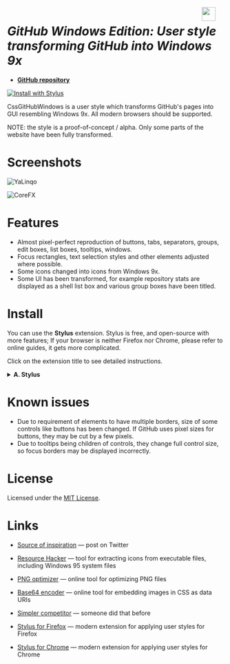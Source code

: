 <img align="right" width="32" src="Images/Icons/install_windows-0001.png" style="margin: 0 20px">

*GitHub Windows Edition: User style transforming GitHub into Windows 9x*
========================================================================

* [**GitHub repository**](https://github.com/Athari/CssGitHubWindows)

[![Install with Stylus](https://img.shields.io/badge/Install%20with-Stylus-00adad.svg)](https://raw.githubusercontent.com/Athari/CssGitHubWindows/master/GitHubWindows.user.css)

CssGitHubWindows is a user style which transforms GitHub's pages into GUI resembling Windows 9x. All modern browsers should be supported.

NOTE: the style is a proof-of-concept / alpha. Only some parts of the website have been fully transformed.

Screenshots
===========

![YaLinqo](Images/Screenshots/YaLinqo.png)

![CoreFX](Images/Screenshots/CoreFX.png)

Features
========

* Almost pixel-perfect reproduction of buttons, tabs, separators, groups, edit boxes, list boxes, tooltips, windows.
* Focus rectangles, text selection styles and other elements adjusted where possible.
* Some icons changed into icons from Windows 9x.
* Some UI has been transformed, for example repository stats are displayed as a shell list box and various group boxes have been titled.

Install
=======

You can use the **Stylus** extension. Stylus is free, and open-source  with more features; If your browser is neither Firefox nor Chrome, please refer to online guides, it gets more complicated.

Click on the extension title to see detailed instructions.

<details>
<summary><b>A. Stylus</b></summary>

1. Add Stylus extension to your browser:

   * [Stylus for Firefox]
   * [Stylus for Chrome]

2. Add user style:

   * Open [CSS file in this Gist](https://raw.githubusercontent.com/Athari/CssGitHubWindows/master/GitHubWindows.user.css).
   * Click "Install Style" button in the opened window.
</details>


Known issues
============

* Due to requirement of elements to have multiple borders, size of some controls like buttons has been changed. If GitHub uses pixel sizes for buttons, they may be cut by a few pixels.
* Due to tooltips being children of controls, they change full control size, so focus borders may be displayed incorrectly.

License
=======
Licensed under the [MIT License](License.md).

Links
=====

* [Source of inspiration](https://twitter.com/nikitonsky/status/1003593821723267072) — post on Twitter
* [Resource Hacker](http://www.angusj.com/resourcehacker/) — tool for extracting icons from executable files, including Windows 95 system files
* [PNG optimizer](https://tinypng.com/) — online tool for optimizing PNG files
* [Base64 encoder](https://www.base64-image.de/) — online tool for embedding images in CSS as data URIs
* [Simpler competitor](https://userstyles.org/styles/160991/github-windows-classic) — someone did that before
* [Stylus for Firefox] — modern extension for applying user styles for Firefox
* [Stylus for Chrome] — modern extension for applying user styles for Chrome

   [Stylus for Firefox]: https://addons.mozilla.org/en-US/firefox/addon/styl-us/
   [Stylus for Chrome]: https://chrome.google.com/webstore/detail/stylus/clngdbkpkpeebahjckkjfobafhncgmnefor/fjnbnpbmkenffdnngjfgmeleoegfcffe
